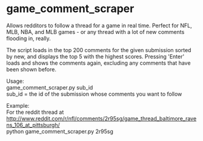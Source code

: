 game_comment_scraper
====================

Allows redditors to follow a thread for a game in real time. Perfect for NFL, MLB, NBA, and MLB games - or any thread with a lot of new comments flooding in, really.    

The script loads in the top 200 comments for the given submission sorted by new, and displays the top 5 with the highest scores.
Pressing 'Enter' loads and shows the comments again, excluding any comments that have been shown before.  

Usage:   
game_comment_scraper.py sub_id  
sub_id = the id of the submission whose comments you want to follow  

Example:  
For the reddit thread at http://www.reddit.com/r/nfl/comments/2r95sg/game_thread_baltimore_ravens_106_at_pittsburgh/  
python game_comment_scraper.py 2r95sg
